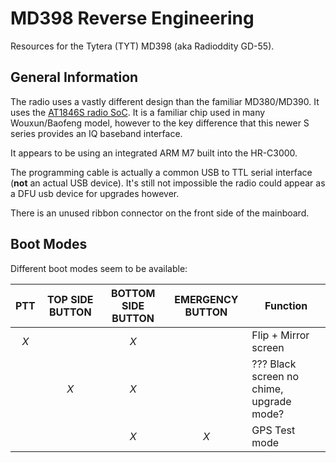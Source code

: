# MD398 Reverse Engineering

Resources for the Tytera (TYT) MD398 (aka Radioddity GD-55).

## General Information

The radio uses a vastly different design than the familiar MD380/MD390. It uses the [AT1846S radio SoC](http://www.auctus.cn/enindex/ptshow.html?id=2).
It is a familiar chip used in many Wouxun/Baofeng model, however to the key difference that this
newer S series provides an IQ baseband interface.

It appears to be using an integrated ARM M7 built into the HR-C3000.

The programming cable is actually a common USB to TTL serial interface (**not** an actual USB device).
It's still not impossible the radio could appear as a DFU usb device for upgrades however.

There is an unused ribbon connector on the front side of the mainboard.

## Boot Modes

Different boot modes seem to be available:


| PTT | TOP SIDE BUTTON | BOTTOM SIDE BUTTON | EMERGENCY BUTTON | Function |
|:---:|:---------------:|:------------------:|:----------------:| -------- |
| *X* |                 | *X* |    | Flip + Mirror screen | 
|     | *X*             | *X* |    | ??? Black screen no chime, upgrade mode? |
|     |                 | *X* | *X* | GPS Test mode |

